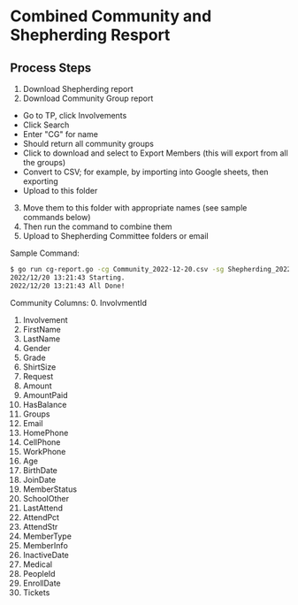 # Combined Community and Shepherding Resport

## Process Steps

1. Download Shepherding report
2. Download Community Group report
 - Go to TP, click Involvements
 - Click Search
 - Enter "CG" for name
 - Should return all community groups
 - Click to download and select to Export Members (this will export from all the groups)
 - Convert to CSV; for example, by importing into Google sheets, then exporting
 - Upload to this folder
3. Move them to this folder with appropriate names (see sample commands below)
4. Then run the command to combine them
5. Upload to Shepherding Committee folders or email


Sample Command:
```sh
$ go run cg-report.go -cg Community_2022-12-20.csv -sg Shepherding_2022-12-20.csv -o x.csv
2022/12/20 13:21:43 Starting.
2022/12/20 13:21:43 All Done!
```

Community Columns:
0. InvolvmentId
1. Involvement
2. FirstName
3. LastName
4. Gender
5. Grade
6. ShirtSize
7. Request
8. Amount
9. AmountPaid
10. HasBalance
11. Groups
12. Email
13. HomePhone
14. CellPhone
15. WorkPhone
16. Age
17. BirthDate
18. JoinDate
19. MemberStatus
20. SchoolOther
21. LastAttend
22. AttendPct
23. AttendStr
24. MemberType
25. MemberInfo
26. InactiveDate
27. Medical
28. PeopleId
29. EnrollDate
30. Tickets
